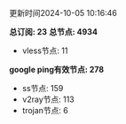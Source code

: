 更新时间2024-10-05 10:16:46

**总订阅: 23**
**总节点: 4934**
- vless节点: 11

**google ping有效节点: 278**
- ss节点: 159
- v2ray节点: 113
- trojan节点: 6
